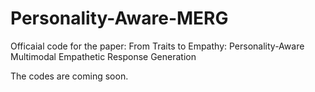 # Personality-Aware-MERG
Officaial code for the paper: From Traits to Empathy: Personality-Aware Multimodal Empathetic Response Generation

The codes are coming soon.

